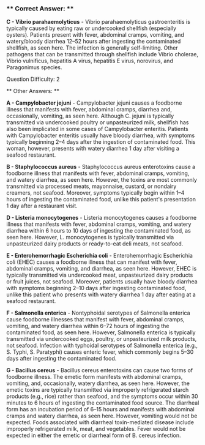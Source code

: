 ### ** Correct Answer: **

**C - Vibrio parahaemolyticus** - Vibrio parahaemolyticus gastroenteritis is typically caused by eating raw or undercooked shellfish (especially oysters). Patients present with fever, abdominal cramps, vomiting, and watery/bloody diarrhea 12–52 hours after ingesting the contaminated shellfish, as seen here. The infection is generally self-limiting. Other pathogens that can be transmitted through shellfish include Vibrio cholerae, Vibrio vulnificus, hepatitis A virus, hepatitis E virus, norovirus, and Paragonimus species.

Question Difficulty: 2

** Other Answers: **

**A - Campylobacter jejuni** - Campylobacter jejuni causes a foodborne illness that manifests with fever, abdominal cramps, diarrhea and, occasionally, vomiting, as seen here. Although C. jejuni is typically transmitted via undercooked poultry or unpasteurized milk, shellfish has also been implicated in some cases of Campylobacter enteritis. Patients with Campylobacter enteritis usually have bloody diarrhea, with symptoms typically beginning 2–4 days after the ingestion of contaminated food. This woman, however, presents with watery diarrhea 1 day after visiting a seafood restaurant.

**B - Staphylococcus aureus** - Staphylococcus aureus enterotoxins cause a foodborne illness that manifests with fever, abdominal cramps, vomiting, and watery diarrhea, as seen here. However, the toxins are most commonly transmitted via processed meats, mayonnaise, custard, or nondairy creamers, not seafood. Moreover, symptoms typically begin within 1–4 hours of ingesting the contaminated food, unlike this patient's presentation 1 day after a restaurant visit.

**D - Listeria monocytogenes** - Listeria monocytogenes causes a foodborne illness that manifests with fever, abdominal cramps, vomiting, and watery diarrhea within 6 hours to 10 days of ingesting the contaminated food, as seen here. However, L. monocytogenes is typically transmitted via unpasteurized dairy products or ready-to-eat deli meats, not seafood.

**E - Enterohemorrhagic Escherichia coli** - Enterohemorrhagic Escherichia coli (EHEC) causes a foodborne illness that can manifest with fever, abdominal cramps, vomiting, and diarrhea, as seen here. However, EHEC is typically transmitted via undercooked meat, unpasteurized dairy products or fruit juices, not seafood. Moreover, patients usually have bloody diarrhea with symptoms beginning 2–10 days after ingesting contaminated food, unlike this patient who presents with watery diarrhea 1 day after eating at a seafood restaurant.

**F - Salmonella enterica** - Nontyphoidal serotypes of Salmonella enterica cause foodborne illnesses that manifest with fever, abdominal cramps, vomiting, and watery diarrhea within 6–72 hours of ingesting the contaminated food, as seen here. However, Salmonella enterica is typically transmitted via undercooked eggs, poultry, or unpasteurized milk products, not seafood. Infection with typhoidal serotypes of Salmonella enterica (e.g., S. Typhi, S. Paratyphi) causes enteric fever, which commonly begins 5–30 days after ingesting the contaminated food.

**G - Bacillus cereus** - Bacillus cereus enterotoxins can cause two forms of foodborne illness. The emetic form manifests with abdominal cramps, vomiting, and, occasionally, watery diarrhea, as seen here. However, the emetic toxins are typically transmitted via improperly refrigerated starch products (e.g., rice) rather than seafood, and the symptoms occur within 30 minutes to 6 hours of ingesting the contaminated food source. The diarrheal form has an incubation period of 6–15 hours and manifests with abdominal cramps and watery diarrhea, as seen here. However, vomiting would not be expected. Foods associated with diarrheal toxin-mediated disease include improperly refrigerated milk, meat, and vegetables. Fever would not be expected in either the emetic or diarrheal form of B. cereus infection.

